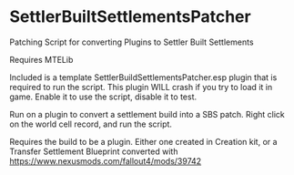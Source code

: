 # SettlerBuiltSettlementsPatcher
Patching Script for converting Plugins to Settler Built Settlements

Requires MTELib

Included is a template SettlerBuildSettlementsPatcher.esp plugin that is required to run the script. This plugin WILL crash if you try to load it in game. Enable it to use the script, disable it to test.

Run on a plugin to convert a settlement build into a SBS patch.
Right click on the world cell record, and run the script.

Requires the build to be a plugin. Either one created in Creation kit, or a  Transfer Settlement Blueprint converted with https://www.nexusmods.com/fallout4/mods/39742
